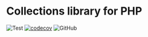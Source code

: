 # Collections library for PHP

![Test](https://github.com/kirameki-php/collections/actions/workflows/test.yml/badge.svg)
[![codecov](https://codecov.io/gh/kirameki-php/collections/branch/main/graph/badge.svg?token=1PV8FB4O4O)](https://codecov.io/gh/kirameki-php/collections)
![GitHub](https://img.shields.io/github/license/kirameki-php/collections)
